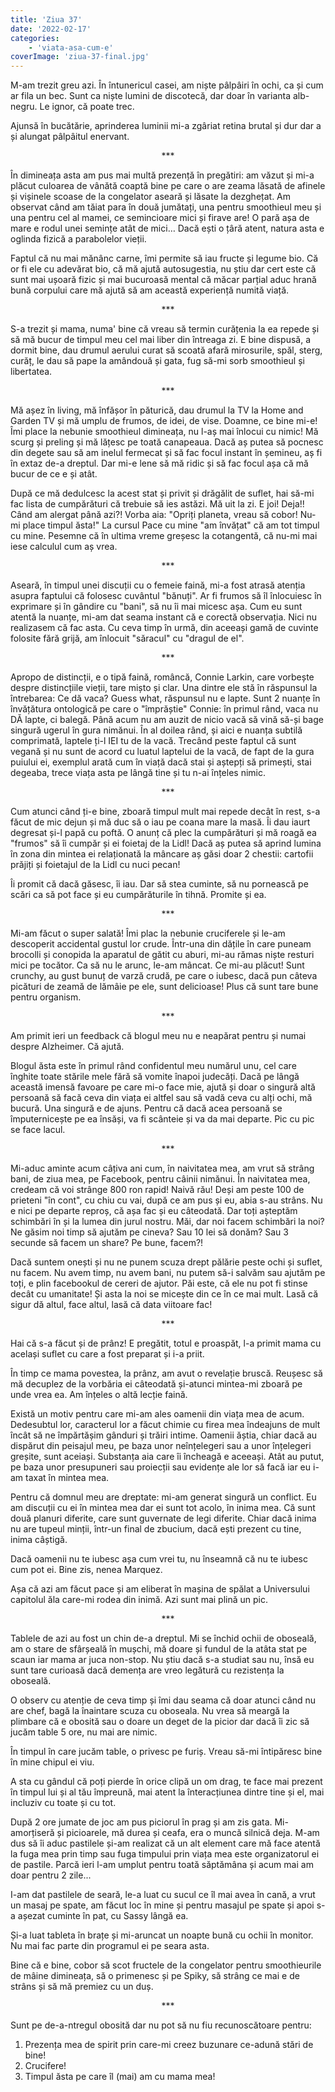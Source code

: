 ```yaml
---
title: 'Ziua 37'
date: '2022-02-17'
categories:
    - 'viata-asa-cum-e'
coverImage: 'ziua-37-final.jpg'
---
```


M-am trezit greu azi. În întunericul casei, am niște pâlpâiri în ochi, ca și cum ar fila un bec. Sunt ca niște lumini de discotecă, dar doar în varianta alb-negru. Le ignor, că poate trec.

Ajunsă în bucătărie, aprinderea luminii mi-a zgâriat retina brutal și dur dar a și alungat pâlpâitul enervant.

<p style="text-align: center;">***</p>

În dimineața asta am pus mai multă prezență în pregătiri: am văzut și mi-a plăcut culoarea de vânătă coaptă bine pe care o are zeama lăsată de afinele și vișinele scoase de la congelator aseară și lăsate la dezghețat. Am observat când am tăiat para în două jumătați, una pentru smoothieul meu și una pentru cel al mamei, ce semincioare mici și firave are! O pară așa de mare e rodul unei semințe atât de mici… Dacă ești o țâră atent, natura asta e oglinda fizică a parabolelor vieții.

Faptul că nu mai mănânc carne, îmi permite să iau fructe și legume bio. Că or fi ele cu adevărat bio, că mă ajută autosugestia, nu știu dar cert este că sunt mai ușoară fizic și mai bucuroasă mental că măcar parțial aduc hrană bună corpului care mă ajută să am această experiență numită viață.

<p style="text-align: center;">***</p>

S-a trezit și mama, numa' bine că vreau să termin curățenia la ea repede și să mă bucur de timpul meu cel mai liber din întreaga zi. E bine dispusă, a dormit bine, dau drumul aerului curat să scoată afară mirosurile, spăl, sterg, curăț, le dau să pape la amândouă și gata, fug să-mi sorb smoothieul și libertatea.

<p style="text-align: center;">***</p>

Mă așez în living, mă înfășor în păturică, dau drumul la TV la Home and Garden TV și mă umplu de frumos, de idei, de vise. Doamne, ce bine mi-e! Îmi place la nebunie smoothieul dimineața, nu l-aș mai înlocui cu nimic! Mă scurg și preling și mă lățesc pe toată canapeaua. Dacă aș putea să pocnesc din degete sau să am inelul fermecat și să fac focul instant în șemineu, aș fi în extaz de-a dreptul. Dar mi-e lene să mă ridic și să fac focul așa că mă bucur de ce e și atât.

După ce mă dedulcesc la acest stat și privit și drăgălit de suflet, hai să-mi fac lista de cumpărături că trebuie să ies astăzi. Mă uit la zi. E joi! Deja!! Când am alergat până azi?! Vorba aia: "Opriți planeta, vreau să cobor! Nu-mi place timpul ăsta!" La cursul Pace cu mine "am învățat" că am tot timpul cu mine. Pesemne că în ultima vreme greșesc la cotangentă, că nu-mi mai iese calculul cum aș vrea.

<p style="text-align: center;">***</p>

Aseară, în timpul unei discuții cu o femeie faină, mi-a fost atrasă atenția asupra faptului că folosesc cuvântul "bănuți". Ar fi frumos să îl înlocuiesc în exprimare și în gândire cu "bani", să nu îi mai micesc așa. Cum eu sunt atentă la nuanțe, mi-am dat seama instant că e corectă observația. Nici nu realizasem că fac asta. Cu ceva timp în urmă, din aceeași gamă de cuvinte folosite fără grijă, am înlocuit "săracul" cu "dragul de el".

<p style="text-align: center;">***</p>

Apropo de distincții, e o tipă faină, româncă, Connie Larkin, care vorbește despre distincțiile vieții, tare mișto și clar. Una dintre ele stă în răspunsul la întrebarea: Ce dă vaca? Guess what, răspunsul nu e lapte. Sunt 2 nuanțe în învățătura ontologică pe care o "împrăștie" Connie: în primul rând, vaca nu DĂ lapte, ci balegă. Până acum nu am auzit de nicio vacă să vină să-și bage singură ugerul în gura nimănui. În al doilea rând, și aici e nuanța subtilă comprimată, laptele ți-l IEI tu de la vacă. Trecând peste faptul că sunt vegană și nu sunt de acord cu luatul laptelui de la vacă, de fapt de la gura puiului ei, exemplul arată cum în viață dacă stai și aștepți să primești, stai degeaba, trece viața asta pe lângă tine și tu n-ai înțeles nimic.

<p style="text-align: center;">***</p>

Cum atunci când ți-e bine, zboară timpul mult mai repede decât în rest, s-a făcut de mic dejun și mă duc să o iau pe coana mare la masă. Îi dau iaurt degresat și-l papă cu poftă. O anunț că plec la cumpărături și mă roagă ea "frumos" să îi cumpăr și ei foietaj de la Lidl! Dacă aș putea să aprind lumina în zona din mintea ei relaționată la mâncare aș găsi doar 2 chestii: cartofii prăjiți și foietajul de la Lidl cu nuci pecan!

Îi promit că dacă găsesc, îi iau. Dar să stea cuminte, să nu pornească pe scări ca să pot face și eu cumpărăturile în tihnă. Promite și ea.

<p style="text-align: center;">***</p>

Mi-am făcut o super salată! Îmi plac la nebunie cruciferele și le-am descoperit accidental gustul lor crude. Într-una din dățile în care puneam brocolli și conopida la aparatul de gătit cu aburi, mi-au rămas niște resturi mici pe tocător. Ca să nu le arunc, le-am mâncat. Ce mi-au plăcut! Sunt crunchy, au gust bunuț de varză crudă, pe care o iubesc, dacă pun câteva picături de zeamă de lămâie pe ele, sunt delicioase! Plus că sunt tare bune pentru organism.

<p style="text-align: center;">***</p>

Am primit ieri un feedback că blogul meu nu e neapărat pentru și numai despre Alzheimer. Că ajută.

Blogul ăsta este în primul rând confidentul meu numărul unu, cel care înghite toate stările mele fără să vomite înapoi judecăți. Dacă pe lângă această imensă favoare pe care mi-o face mie, ajută și doar o singură altă persoană să facă ceva din viața ei altfel sau să vadă ceva cu alți ochi, mă bucură. Una singură e de ajuns. Pentru că dacă acea persoană se împuternicește pe ea însăși, va fi scânteie și va da mai departe. Pic cu pic se face lacul.

<p style="text-align: center;">***</p>

Mi-aduc aminte acum câțiva ani cum, în naivitatea mea, am vrut să strâng bani, de ziua mea, pe Facebook, pentru câinii nimănui. În naivitatea mea, credeam că voi strânge 800 ron rapid! Naivă rău! Deși am peste 100 de prieteni "în cont", cu chiu cu vai, după ce am pus și eu, abia s-au strâns. Nu e nici pe departe reproș, că așa fac și eu câteodată. Dar toți așteptăm schimbări în și la lumea din jurul nostru. Măi, dar noi facem schimbări la noi? Ne găsim noi timp să ajutăm pe cineva? Sau 10 lei să donăm? Sau 3 secunde să facem un share? Pe bune, facem?!

Dacă suntem onești și nu ne punem scuza drept pălărie peste ochi și suflet, nu facem. Nu avem timp, nu avem bani, nu putem să-i salvăm sau ajutăm pe toți, e plin facebookul de cereri de ajutor. Păi este, că ele nu pot fi stinse decât cu umanitate! Și asta la noi se micește din ce în ce mai mult. Lasă că sigur dă altul, face altul, lasă că data viitoare fac!

<p style="text-align: center;">***</p>

Hai că s-a făcut și de prânz! E pregătit, totul e proaspăt, l-a primit mama cu același suflet cu care a fost preparat și i-a priit.

În timp ce mama povestea, la prânz, am avut o revelație bruscă. Reușesc să mă decuplez de la vorbăria ei câteodată și-atunci mintea-mi zboară pe unde vrea ea. Am înțeles o altă lecție faină.

Există un motiv pentru care mi-am ales oamenii din viața mea de acum. Dedesubtul lor, caracterul lor a făcut chimie cu firea mea îndeajuns de mult încât să ne împărtășim gânduri și trăiri intime. Oamenii ăștia, chiar dacă au dispărut din peisajul meu, pe baza unor neînțelegeri sau a unor înțelegeri greșite, sunt aceiași. Substanța aia care îi încheagă e aceeași. Atât au putut, pe baza unor presupuneri sau proiecții sau evidențe ale lor să facă iar eu i-am taxat în mintea mea.

Pentru că domnul meu are dreptate: mi-am generat singură un conflict. Eu am discuții cu ei în mintea mea dar ei sunt tot acolo, în inima mea. Că sunt două planuri diferite, care sunt guvernate de legi diferite. Chiar dacă inima nu are tupeul minții, într-un final de zbucium, dacă ești prezent cu tine, inima câștigă.

Dacă oamenii nu te iubesc așa cum vrei tu, nu înseamnă că nu te iubesc cum pot ei. Bine zis, nenea Marquez.

Așa că azi am făcut pace și am eliberat în mașina de spălat a Universului capitolul ăla care-mi rodea din inimă. Azi sunt mai plină un pic.

<p style="text-align: center;">***</p>

Tablele de azi au fost un chin de-a dreptul. Mi se închid ochii de oboseală, am o stare de sfârșeală în mușchi, mă doare și fundul de la atâta stat pe scaun iar mama ar juca non-stop. Nu știu dacă s-a studiat sau nu, însă eu sunt tare curioasă dacă demența are vreo legătură cu rezistența la oboseală.

O observ cu atenție de ceva timp și îmi dau seama că doar atunci când nu are chef, bagă la înaintare scuza cu oboseala. Nu vrea să meargă la plimbare că e obosită sau o doare un deget de la picior dar dacă îi zic să jucăm table 5 ore, nu mai are nimic.

În timpul în care jucăm table, o privesc pe furiș. Vreau să-mi întipăresc bine în mine chipul ei viu.

A sta cu gândul că poți pierde în orice clipă un om drag, te face mai prezent în timpul lui și al tău împreună, mai atent la înteracțiunea dintre tine și el, mai incluziv cu toate și cu tot.

După 2 ore jumate de joc am pus piciorul în prag și am zis gata. Mi-amorțiseră și picioarele, mă durea și ceafa, era o muncă silnică deja. M-am dus să îi aduc pastilele și-am realizat că un alt element care mă face atentă la fuga mea prin timp sau fuga timpului prin viața mea este organizatorul ei de pastile. Parcă ieri l-am umplut pentru toată săptămâna și acum mai am doar pentru 2 zile...

I-am dat pastilele de seară, le-a luat cu sucul ce îl mai avea în cană, a vrut un masaj pe spate, am făcut loc în mine și pentru masajul pe spate și apoi s-a așezat cuminte în pat, cu Sassy lângă ea.

Și-a luat tableta în brațe și mi-aruncat un noapte bună cu ochii în monitor. Nu mai fac parte din programul ei pe seara asta.

Bine că e bine, cobor să scot fructele de la congelator pentru smoothieurile de mâine dimineața, să o primenesc și pe Spiky, să strâng ce mai e de strâns și să mă premiez cu un duș.

<p style="text-align: center;">***</p>

Sunt pe de-a-ntregul obosită dar nu pot să nu fiu recunoscătoare pentru:

1. Prezența mea de spirit prin care-mi creez buzunare ce-adună stări de bine!
2. Crucifere!
3. Timpul ăsta pe care îl (mai) am cu mama mea!
